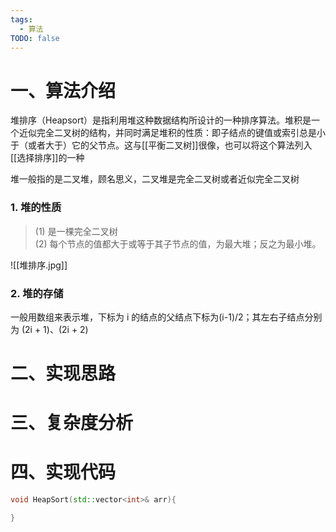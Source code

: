 ```yaml
---
tags:
  - 算法
TODO: false
---
```

# 一、算法介绍
堆排序（Heapsort）是指利用堆这种数据结构所设计的一种排序算法。堆积是一个近似完全二叉树的结构，并同时满足堆积的性质：即子结点的键值或索引总是小于（或者大于）它的父节点。这与[[平衡二叉树]]很像，也可以将这个算法列入[[选择排序]]的一种



堆一般指的是二叉堆，顾名思义，二叉堆是完全二叉树或者近似完全二叉树

### 1. 堆的性质

> (1) 是一棵完全二叉树  
> (2) 每个节点的值都大于或等于其子节点的值，为最大堆；反之为最小堆。

![[堆排序.jpg]]

### 2. 堆的存储

一般用数组来表示堆，下标为 i 的结点的父结点下标为(i-1)/2；其左右子结点分别为 (2i + 1)、(2i + 2)

# 二、实现思路



# 三、复杂度分析



# 四、实现代码

```c++
void HeapSort(std::vector<int>& arr){

}
```